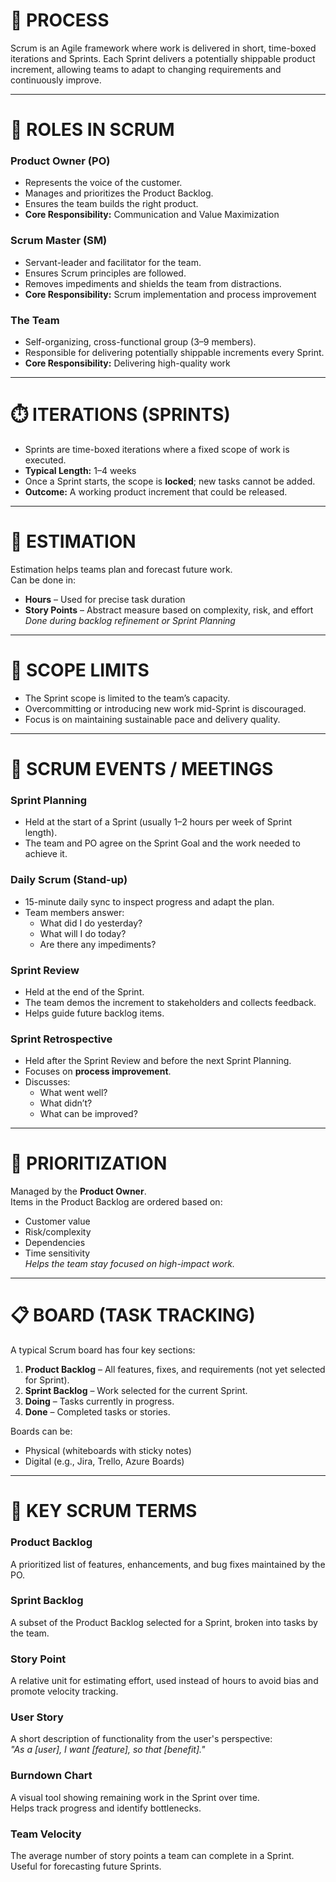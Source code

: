 # 🔄 PROCESS
Scrum is an Agile framework where work is delivered in short, time-boxed iterations and Sprints. Each Sprint delivers a potentially shippable product increment, allowing teams to adapt to changing requirements and continuously improve.

---

# 👥 ROLES IN SCRUM

### Product Owner (PO)
- Represents the voice of the customer.  
- Manages and prioritizes the Product Backlog.  
- Ensures the team builds the right product.  
- **Core Responsibility:** Communication and Value Maximization  

### Scrum Master (SM)
- Servant-leader and facilitator for the team.  
- Ensures Scrum principles are followed.  
- Removes impediments and shields the team from distractions.  
- **Core Responsibility:** Scrum implementation and process improvement  

### The Team
- Self-organizing, cross-functional group (3–9 members).  
- Responsible for delivering potentially shippable increments every Sprint.  
- **Core Responsibility:** Delivering high-quality work  

---

# ⏱️ ITERATIONS (SPRINTS)
- Sprints are time-boxed iterations where a fixed scope of work is executed.  
- **Typical Length:** 1–4 weeks  
- Once a Sprint starts, the scope is **locked**; new tasks cannot be added.  
- **Outcome:** A working product increment that could be released.

---

# 📏 ESTIMATION
Estimation helps teams plan and forecast future work.  
Can be done in:
- **Hours** – Used for precise task duration  
- **Story Points** – Abstract measure based on complexity, risk, and effort  
*Done during backlog refinement or Sprint Planning*

---

# 🧱 SCOPE LIMITS
- The Sprint scope is limited to the team’s capacity.  
- Overcommitting or introducing new work mid-Sprint is discouraged.  
- Focus is on maintaining sustainable pace and delivery quality.

---

# 🧩 SCRUM EVENTS / MEETINGS

### Sprint Planning
- Held at the start of a Sprint (usually 1–2 hours per week of Sprint length).  
- The team and PO agree on the Sprint Goal and the work needed to achieve it.

### Daily Scrum (Stand-up)
- 15-minute daily sync to inspect progress and adapt the plan.  
- Team members answer:  
  - What did I do yesterday?  
  - What will I do today?  
  - Are there any impediments?

### Sprint Review
- Held at the end of the Sprint.  
- The team demos the increment to stakeholders and collects feedback.  
- Helps guide future backlog items.

### Sprint Retrospective
- Held after the Sprint Review and before the next Sprint Planning.  
- Focuses on **process improvement**.  
- Discusses:  
  - What went well?  
  - What didn’t?  
  - What can be improved?

---

# 📌 PRIORITIZATION
Managed by the **Product Owner**.  
Items in the Product Backlog are ordered based on:
- Customer value  
- Risk/complexity  
- Dependencies  
- Time sensitivity  
*Helps the team stay focused on high-impact work.*

---

# 📋 BOARD (TASK TRACKING)
A typical Scrum board has four key sections:
1. **Product Backlog** – All features, fixes, and requirements (not yet selected for Sprint).  
2. **Sprint Backlog** – Work selected for the current Sprint.  
3. **Doing** – Tasks currently in progress.  
4. **Done** – Completed tasks or stories.  

Boards can be:
- Physical (whiteboards with sticky notes)  
- Digital (e.g., Jira, Trello, Azure Boards)

---

# 📘 KEY SCRUM TERMS

### Product Backlog
A prioritized list of features, enhancements, and bug fixes maintained by the PO.

### Sprint Backlog
A subset of the Product Backlog selected for a Sprint, broken into tasks by the team.

### Story Point
A relative unit for estimating effort, used instead of hours to avoid bias and promote velocity tracking.

### User Story
A short description of functionality from the user's perspective:  
*"As a [user], I want [feature], so that [benefit]."*

### Burndown Chart
A visual tool showing remaining work in the Sprint over time.  
Helps track progress and identify bottlenecks.

### Team Velocity
The average number of story points a team can complete in a Sprint.  
Useful for forecasting future Sprints.
